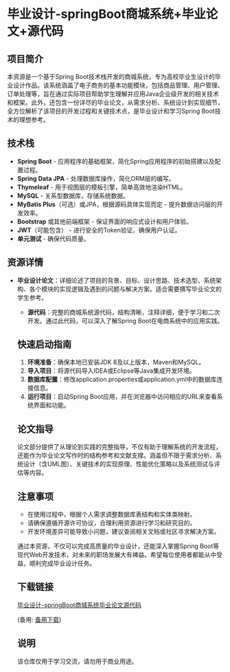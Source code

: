 # 毕业设计-springBoot商城系统+毕业论文+源代码

## 项目简介

本资源是一个基于Spring Boot技术栈开发的商城系统，专为高校毕业生设计的毕业设计作品。该系统涵盖了电子商务的基本功能模块，包括商品管理、用户管理、订单处理等，旨在通过实际项目帮助学生理解并应用Java企业级开发的相关技术和框架。此外，还包含一份详尽的毕业论文，从需求分析、系统设计到实现细节，全方位解析了该项目的开发过程和关键技术点，是毕业设计和学习Spring Boot技术的理想参考。

## 技术栈

- **Spring Boot** - 应用程序的基础框架，简化Spring应用程序的初始搭建以及配置过程。
- **Spring Data JPA** - 处理数据库操作，简化ORM层的编写。
- **Thymeleaf** - 用于视图层的模板引擎，简单高效地渲染HTML。
- **MySQL** - 关系型数据库，存储系统数据。
- **MyBatis Plus**（可选）或JPA，根据源码具体实现而定 - 提升数据访问层的开发效率。
- **Bootstrap** 或其他前端框架 - 保证界面的响应式设计和用户体验。
- **JWT**（可能包含） - 进行安全的Token验证，确保用户认证。
- **单元测试** - 确保代码质量。

## 资源详情

- **毕业设计论文**：详细论述了项目的背景、目标、设计思路、技术选型、系统架构、各个模块的实现逻辑及遇到的问题与解决方案。适合需要撰写毕业论文的学生参考。

  - **源代码**：完整的商城系统源代码，结构清晰，注释详细，便于学习和二次开发。通过此代码，可以深入了解Spring Boot在电商系统中的应用实践。

  ## 快速启动指南

  1. **环境准备**：确保本地已安装JDK 8及以上版本，Maven和MySQL。
  2. **导入项目**：将源代码导入IDEA或Eclipse等Java集成开发环境。
  3. **数据库配置**：修改application.properties或application.yml中的数据库连接信息。
  4. **运行项目**：启动Spring Boot应用，并在浏览器中访问相应的URL来查看系统界面和功能。

  ## 论文指导

  论文部分提供了从理论到实践的完整指导，不仅有助于理解系统的开发流程，还能作为毕业论文写作时的结构参考和文献支撑。涵盖但不限于需求分析、系统设计（含UML图）、关键技术的实现原理、性能优化策略以及系统测试与评估等内容。

  ## 注意事项

  - 在使用过程中，根据个人需求调整数据库表结构和实体类映射。
  - 请确保遵循开源许可协议，合理利用资源进行学习和研究目的。
  - 开发环境差异可能导致小问题，建议查阅相关文档或社区寻求解决方案。

  通过本资源，不仅可以完成高质量的毕业设计，还能深入掌握Spring Boot等现代Web开发技术，对未来的职场发展大有裨益。希望每位使用者都能从中受益，顺利完成毕业设计任务。

  ## 下载链接
  [毕业设计-springBoot商城系统毕业论文源代码](https://pan.quark.cn/s/fb74b7db0a94) 

  (备用: [备用下载](https://pan.baidu.com/s/1JUFbq1nYLDuoVGj9iUYqWw?pwd=1234))

  ## 说明

  该仓库仅用于学习交流，请勿用于商业用途。
